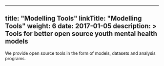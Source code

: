 
---
title: "Modelling Tools"
linkTitle: "Modelling Tools"
weight: 6
date: 2017-01-05
description: >
  Tools for better open source youth mental health models
---

We provide open source tools in the form of models, datasets and analysis programs.


